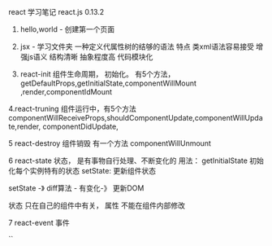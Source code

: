 react 学习笔记 react.js 0.13.2

1. hello,world - 创建第一个页面

2. jsx - 学习文件夹
    一种定义代属性树的结够的语法
    特点
        类xml语法容易接受
        增强js语义
        结构清晰
        抽象程度高
        代码模块化

3. react-init
    组件生命周期， 初始化。 有5个方法， getDefaultProps,getInitialState,componentWillMount
    ,render,componentIdMount

4.react-truning
    组件运行中，有5个方法 componentWillReceiveProps,shouldComponentUpdate,componentWillUpdate,render,
    componentDidUpdate,
    
5 react-destroy
    组件销毁
    有一个方法 componentWillUnmount
    
6 react-state
   状态， 是有事物自行处理、不断变化的 
   用法： getInitialState 初始化每个实例特有的状态
          setState: 更新组件状态
   
   setState -》 diff算法 - 有变化-》 更新DOM
   
   状态 只在自己的组件中有关， 属性 不能在组件内部修改
   
7 react-event
  事件   
   
          

``